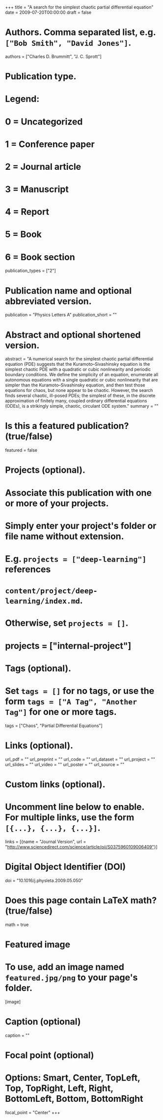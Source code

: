 +++
title = "A search for the simplest chaotic partial differential equation"
date = 2009-07-20T00:00:00
draft = false

# Authors. Comma separated list, e.g. `["Bob Smith", "David Jones"]`.
authors = ["Charles D. Brummitt", "J. C. Sprott"]

# Publication type.
# Legend:
# 0 = Uncategorized
# 1 = Conference paper
# 2 = Journal article
# 3 = Manuscript
# 4 = Report
# 5 = Book
# 6 = Book section
publication_types = ["2"]

# Publication name and optional abbreviated version.
publication = "Physics Letters A"
publication_short = ""

# Abstract and optional shortened version.
abstract = "A numerical search for the simplest chaotic partial differential equation (PDE) suggests that the Kuramoto–Sivashinsky equation is the simplest chaotic PDE with a quadratic or cubic nonlinearity and periodic boundary conditions. We define the simplicity of an equation, enumerate all autonomous equations with a single quadratic or cubic nonlinearity that are simpler than the Kuramoto–Sivashinsky equation, and then test those equations for chaos, but none appear to be chaotic. However, the search finds several chaotic, ill-posed PDEs; the simplest of these, in the discrete approximation of finitely many, coupled ordinary differential equations (ODEs), is a strikingly simple, chaotic, circulant ODE system."
summary = ""

# Is this a featured publication? (true/false)
featured = false

# Projects (optional).
#   Associate this publication with one or more of your projects.
#   Simply enter your project's folder or file name without extension.
#   E.g. `projects = ["deep-learning"]` references 
#   `content/project/deep-learning/index.md`.
#   Otherwise, set `projects = []`.
# projects = ["internal-project"]

# Tags (optional).
#   Set `tags = []` for no tags, or use the form `tags = ["A Tag", "Another Tag"]` for one or more tags.
tags = ["Chaos", "Partial Differential Equations"]

# Links (optional).
url_pdf = ""
url_preprint = ""
url_code = ""
url_dataset = ""
url_project = ""
url_slides = ""
url_video = ""
url_poster = ""
url_source = ""

# Custom links (optional).
#   Uncomment line below to enable. For multiple links, use the form `[{...}, {...}, {...}]`.
links = [{name = "Journal Version", url = "http://www.sciencedirect.com/science/article/pii/S0375960109006409"}]

# Digital Object Identifier (DOI)
doi = "10.1016/j.physleta.2009.05.050"

# Does this page contain LaTeX math? (true/false)
math = true

# Featured image
# To use, add an image named `featured.jpg/png` to your page's folder. 
[image]
  # Caption (optional)
  caption = ""

  # Focal point (optional)
  # Options: Smart, Center, TopLeft, Top, TopRight, Left, Right, BottomLeft, Bottom, BottomRight
  focal_point = "Center"
+++


